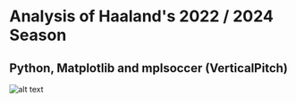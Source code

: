 # Analysis of Haaland's 2022 / 2024 Season
## Python, Matplotlib and mplsoccer (VerticalPitch)
![alt text]([https://github.com/[username]/[reponame]/blob/[branch]/image.jpg](https://github.com/rlowndes9/Haaland_22_23_Analaysis/edit/main/README.md#:~:text=Haaland2022ScatterPlotFigure)?raw=true)
